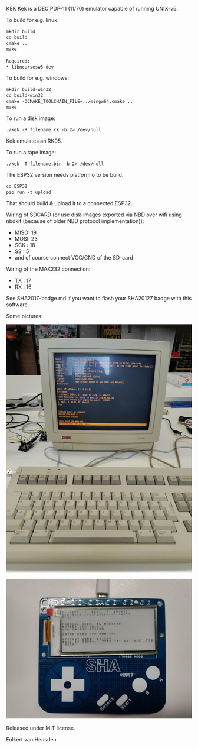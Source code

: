 KEK
Kek is a DEC PDP-11 (11/70) emulator capable of running UNIX-v6.

To build for e.g. linux:

    mkdir build
    cd build
    cmake ..
    make

    Required:
    * libncursesw5-dev

To build for e.g. windows:

    mkdir build-win32
    cd build-win32
    cmake -DCMAKE_TOOLCHAIN_FILE=../mingw64.cmake ..
    make


To run a disk image:

    ./kek -R filename.rk -b 2> /dev/null

Kek emulates an RK05.


To run a tape image:

    ./kek -T filename.bin -b 2> /dev/null


The ESP32 version needs platformio to be build.

    cd ESP32
    pio run -t upload

That should build & upload it to a connected ESP32.

Wiring of SDCARD (or use disk-images exported via NBD over wifi using nbdkit (because of older NBD protocol implementation)):
* MISO: 19
* MOSI: 23
* SCK : 18
* SS  : 5
* and of course connect VCC/GND of the SD-card

Wiring of the MAX232 connection:
* TX  : 17
* RX  : 16


See SHA2017-badge.md if you want to flash your SHA20127 badge with this software.


Some pictures:

![(running on a regular ESP32 connected to a VT510 terminal)](images/KEK-ESP32-VT510.jpg)

![(running on a SHA2017-badge)](images/KEK-sha2017badge.jpg)



Released under MIT license.

Folkert van Heusden
